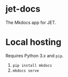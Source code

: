 # jet-docs
The Mkdocs app for JET.

# Local hosting

Requires Python 3.x and `pip`.

1. `pip install mkdocs`
2. `mkdocs serve`
